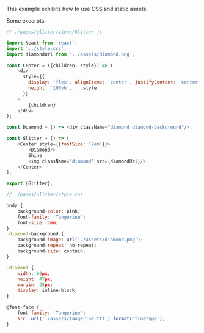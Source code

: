 <!---






    WARNING, READ THIS.
    This is a computed file. Do not edit.
    Edit `/examples/static-assets/readme.template.md` instead.












    WARNING, READ THIS.
    This is a computed file. Do not edit.
    Edit `/examples/static-assets/readme.template.md` instead.












    WARNING, READ THIS.
    This is a computed file. Do not edit.
    Edit `/examples/static-assets/readme.template.md` instead.












    WARNING, READ THIS.
    This is a computed file. Do not edit.
    Edit `/examples/static-assets/readme.template.md` instead.












    WARNING, READ THIS.
    This is a computed file. Do not edit.
    Edit `/examples/static-assets/readme.template.md` instead.






-->

This example exhibits how to use CSS and static assets.

Some excerpts:

~~~js
// ./pages/glitter/views/Glitter.js

import React from 'react';
import '../style.css';
import diamondUrl from '../assets/diamond.png';

const Center = ({children, style}) => (
    <div
      style={{
        display: 'flex', alignItems: 'center', justifyContent: 'center',
        height: '100vh', ...style
      }}
    >
        {children}
    </div>
);

const Diamond = () => <div className="diamond diamond-background"/>;

const Glitter = () => (
    <Center style={{fontSize: '2em'}}>
        <Diamond/>
        Shine
        <img className='diamond' src={diamondUrl}/>
    </Center>
);

export {Glitter};
~~~

~~~js
// ./pages/glitter/style.css

body {
    background-color: pink;
    font-family: 'Tangerine';
    font-size: 2em;
}
.diamond-background {
    background-image: url('./assets/diamond.png');
    background-repeat: no-repeat;
    background-size: contain;
}

.diamond {
    width: 80px;
    height: 47px;
    margin: 25px;
    display: inline-block;
}

@font-face {
    font-family: 'Tangerine';
    src: url('./assets/Tangerine.ttf') format('truetype');
}
~~~

<!---






    WARNING, READ THIS.
    This is a computed file. Do not edit.
    Edit `/examples/static-assets/readme.template.md` instead.












    WARNING, READ THIS.
    This is a computed file. Do not edit.
    Edit `/examples/static-assets/readme.template.md` instead.












    WARNING, READ THIS.
    This is a computed file. Do not edit.
    Edit `/examples/static-assets/readme.template.md` instead.












    WARNING, READ THIS.
    This is a computed file. Do not edit.
    Edit `/examples/static-assets/readme.template.md` instead.












    WARNING, READ THIS.
    This is a computed file. Do not edit.
    Edit `/examples/static-assets/readme.template.md` instead.






-->
